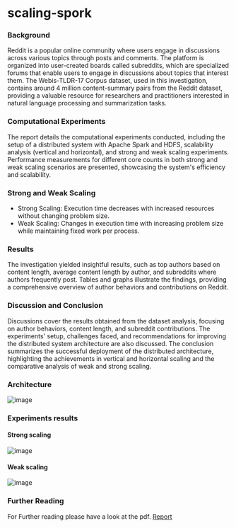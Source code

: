 # scaling-spork

### Background

Reddit is a popular online community where users engage in discussions across various topics through posts and comments. The platform is organized into user-created boards called subreddits, which are specialized forums that enable users to engage in discussions about topics that interest them. The Webis-TLDR-17 Corpus dataset, used in this investigation, contains around 4 million content-summary pairs from the Reddit dataset, providing a valuable resource for researchers and practitioners interested in natural language processing and summarization tasks.

### Computational Experiments

The report details the computational experiments conducted, including the setup of a distributed system with Apache Spark and HDFS, scalability analysis (vertical and horizontal), and strong and weak scaling experiments. Performance measurements for different core counts in both strong and weak scaling scenarios are presented, showcasing the system's efficiency and scalability.

### Strong and Weak Scaling
- Strong Scaling: Execution time decreases with increased resources without changing problem size.
- Weak Scaling: Changes in execution time with increasing problem size while maintaining fixed work per process.

### Results

The investigation yielded insightful results, such as top authors based on content length, average content length by author, and subreddits where authors frequently post. Tables and graphs illustrate the findings, providing a comprehensive overview of author behaviors and contributions on Reddit.

### Discussion and Conclusion

Discussions cover the results obtained from the dataset analysis, focusing on author behaviors, content length, and subreddit contributions. The experiments' setup, challenges faced, and recommendations for improving the distributed system architecture are also discussed. The conclusion summarizes the successful deployment of the distributed architecture, highlighting the achievements in vertical and horizontal scaling and the comparative analysis of weak and strong scaling.


### Architecture

![image](https://github.com/drunken-monkey-ops/scaling-spork/assets/66768769/a02c2aff-d2fc-4dcf-b324-c2763cfa6a2f)

### Experiments results

#### Strong scaling 

![image](https://github.com/drunken-monkey-ops/scaling-spork/assets/66768769/4d7dc66b-34db-43e8-8cfa-921fa3ac4eaa)

#### Weak scaling 

![image](https://github.com/drunken-monkey-ops/scaling-spork/assets/66768769/d7b6aac6-297e-4041-a28d-ce31f055d880)

### Further Reading 
For Further reading please have a look at the pdf. [Report](Group-16-report.pdf)

